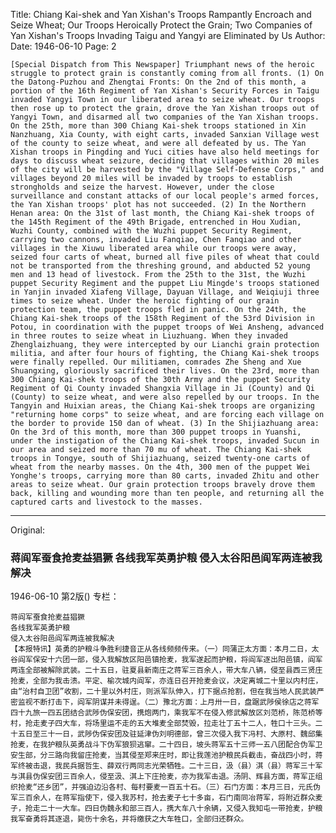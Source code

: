 Title: Chiang Kai-shek and Yan Xishan's Troops Rampantly Encroach and Seize Wheat; Our Troops Heroically Protect the Grain; Two Companies of Yan Xishan's Troops Invading Taigu and Yangyi are Eliminated by Us
Author: 
Date: 1946-06-10
Page: 2

    [Special Dispatch from This Newspaper] Triumphant news of the heroic struggle to protect grain is constantly coming from all fronts. (1) On the Datong-Puzhou and Zhengtai Fronts: On the 2nd of this month, a portion of the 16th Regiment of Yan Xishan's Security Forces in Taigu invaded Yangyi Town in our liberated area to seize wheat. Our troops then rose up to protect the grain, drove the Yan Xishan troops out of Yangyi Town, and disarmed all two companies of the Yan Xishan troops. On the 25th, more than 300 Chiang Kai-shek troops stationed in Xin Nanzhuang, Xia County, with eight carts, invaded Sanxian Village west of the county to seize wheat, and were all defeated by us. The Yan Xishan troops in Pingding and Yuci cities have also held meetings for days to discuss wheat seizure, deciding that villages within 20 miles of the city will be harvested by the "Village Self-Defense Corps," and villages beyond 20 miles will be invaded by troops to establish strongholds and seize the harvest. However, under the close surveillance and constant attacks of our local people's armed forces, the Yan Xishan troops' plot has not succeeded. (2) In the Northern Henan area: On the 31st of last month, the Chiang Kai-shek troops of the 145th Regiment of the 49th Brigade, entrenched in Hou Xudian, Wuzhi County, combined with the Wuzhi puppet Security Regiment, carrying two cannons, invaded Liu Fanqiao, Chen Fanqiao and other villages in the Xiuwu liberated area while our troops were away, seized four carts of wheat, burned all five piles of wheat that could not be transported from the threshing ground, and abducted 52 young men and 13 head of livestock. From the 25th to the 31st, the Wuzhi puppet Security Regiment and the puppet Liu Mingde's troops stationed in Yanjin invaded Xiafeng Village, Dayuan Village, and Weiqiuji three times to seize wheat. Under the heroic fighting of our grain protection team, the puppet troops fled in panic. On the 24th, the Chiang Kai-shek troops of the 158th Regiment of the 53rd Division in Potou, in coordination with the puppet troops of Wei Ansheng, advanced in three routes to seize wheat in Liuzhuang. When they invaded Zhenglaizhuang, they were intercepted by our Lianchi grain protection militia, and after four hours of fighting, the Chiang Kai-shek troops were finally repelled. Our militiamen, comrades Zhe Sheng and Xue Shuangxing, gloriously sacrificed their lives. On the 23rd, more than 300 Chiang Kai-shek troops of the 30th Army and the puppet Security Regiment of Qi County invaded Shangxia Village in Ji (County) and Qi (County) to seize wheat, and were also repelled by our troops. In the Tangyin and Huixian areas, the Chiang Kai-shek troops are organizing "returning home corps" to seize wheat, and are forcing each village on the border to provide 150 dan of wheat. (3) In the Shijiazhuang area: On the 3rd of this month, more than 300 puppet troops in Yuanshi, under the instigation of the Chiang Kai-shek troops, invaded Sucun in our area and seized more than 70 mu of wheat. The Chiang Kai-shek troops in Tongye, south of Shijiazhuang, seized twenty-one carts of wheat from the nearby masses. On the 4th, 300 men of the puppet Wei Yonghe's troops, carrying more than 80 carts, invaded Zhitu and other areas to seize wheat. Our grain protection troops bravely drove them back, killing and wounding more than ten people, and returning all the captured carts and livestock to the masses.



<hr /> 

Original: 


### 蒋阎军蚕食抢麦益猖獗  各线我军英勇护粮  侵入太谷阳邑阎军两连被我解决

1946-06-10
第2版()
专栏：

    蒋阎军蚕食抢麦益猖獗
    各线我军英勇护粮
    侵入太谷阳邑阎军两连被我解决
    【本报特讯】英勇的护粮斗争胜利捷音正从各线频频传来。（一）同蒲正太方面：本月二日，太谷阎军保安十六团一部，侵入我解放区阳邑镇抢麦，我军遂起而护粮，将阎军逐出阳邑镇，阎军两连全部被解除武装。二十五日，驻夏县新南庄之蒋军三百余人，带大车八辆，侵至县西三贤庄抢麦，全部为我击溃。平定、榆次城内阎军，亦连日召开抢麦会议，决定离城二十里以内村庄，由“治村自卫团”收割，二十里以外村庄，则派军队伸入，打下据点抢割，但在我当地人民武装严密监视不断打击下，阎军阴谋并未得逞。（二）豫北方面：上月卅一日，盘踞武陟侯徐店之蒋军四十九旅一四五团结合武陟伪保安团，携炮两门，乘我军不在侵入修武解放区刘范桥，陈范桥等村，抢走麦子四大车，将场里运不走的五大堆麦全部焚毁，拉走壮丁五十二人，牲口十三头。二十五日至三十一日，武陟伪保安团及驻延津伪刘明德部，曾三次侵入我下冯村、大原村、魏邱集抢麦，在我护粮队英勇战斗下伪军狼狈逃窜。二十四日，坡头蒋军五十三师一五八团配合伪军卫安生部，分三路向我留庄抢麦，当其侵至郑来庄时，即让我莲池护粮民兵截击，奋战四小时，蒋军终被击退，我民兵据哲生、薛双行两同志光荣牺牲。二十三日，汲（县）淇（县）蒋军三十军与淇县伪保安团三百余人，侵至汲、淇上下庄抢麦，亦为我军击退。汤阴、辉县方面，蒋军正组织抢麦“还乡团”，并强迫边沿各村、每村要麦一百五十石。（三）石门方面：本月三日，元氏伪军三百余人，在蒋军指使下，侵入我苏村，抢去麦子七十多亩，石门南同冶蒋军，将附近群众麦子，抢走二十一大车。四日伪魏永和部三百人，携大车八十余辆，又侵入我知屯一带抢麦，护粮我军奋勇将其逐退，毙伤十余名，并将缴获之大车牲口，全部归还群众。
